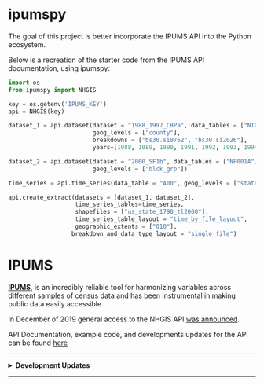 # ipumspy

The goal of this project is better incorporate the IPUMS API into the Python ecosystem. 

Below is a recreation of the starter code from the IPUMS API documentation, using ipumspy:

```python
import os
from ipumspy import NHGIS

key = os.getenv('IPUMS_KEY')
api = NHGIS(key)

dataset_1 = api.dataset(dataset = "1988_1997_CBPa", data_tables = ["NT001"],
                        geog_levels = ["county"],
                        breakdowns = ["bs30.si0762", "bs30.si2026"],
                        years=[1988, 1989, 1990, 1991, 1992, 1993, 1994])

dataset_2 = api.dataset(dataset = "2000_SF1b", data_tables = ["NP001A"],
                        geog_levels = ["blck_grp"])

time_series = api.time_series(data_table = "A00", geog_levels = ["state"])

api.create_extract(datasets = [dataset_1, dataset_2], 
                   time_series_tables=time_series,
                   shapefiles = ["us_state_1790_tl2000"],
                   time_series_table_layout = "time_by_file_layout",
                   geographic_extents = ["010"],
                  breakdown_and_data_type_layout = "single_file")
```

# IPUMS

**[IPUMS](https://ipums.org/)**, is an incredibly reliable tool for harmonizing variables across different samples of census data and has been instrumental in making public data easily accessible.

In December of 2019 general access to the NHGIS API [was announced](https://forum.ipums.org/t/announcing-general-availability-of-nhgis-apis/3304).

API Documentation, example code, and developments updates for the API can be found [here](https://developer.ipums.org/)

----------------

<details><summary><b>Development Updates</b></summary>

- *10/24/20* `NHGIS` class developed and pushed to github.
  - This class uses two subclasses `Dataset` and `TimeSeries` to validate and create the json request that aligns with API documentation.
  - To make requests with NHGIS, you can use the `.create_extract` method.
  - **Issues:** The download links that result from a completed data extract request do not seem to work. A demonstration of this problem can be found in the [demo notebook](./demo.ipynb).
</details>

----------------

